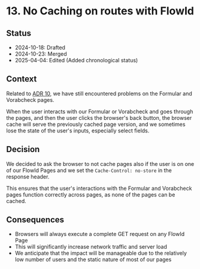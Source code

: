 # 13. No Caching on routes with FlowId

## Status

- 2024-10-18: Drafted
- 2024-10-23: Merged
- 2025-04-04: Edited (Added chronological status)

## Context

Related to [ADR 10](./0010-no-caching-while-cookie-banner-visible.md), we have still encountered problems on the Formular and Vorabcheck pages.

When the user interacts with our Formular or Vorabcheck and goes through the pages, and then the user clicks the browser's back button, the browser cache will serve the previously cached page version, and we sometimes lose the state of the user's inputs, especially select fields.

## Decision

We decided to ask the browser to not cache pages also if the user is on one of our FlowId Pages and we set the `Cache-Control: no-store` in the response header.

This ensures that the user's interactions with the Formular and Vorabcheck pages function correctly across pages, as none of the pages can be cached.

## Consequences

- Browsers will always execute a complete GET request on any FlowId Page
- This will significantly increase network traffic and server load
- We anticipate that the impact will be manageable due to the relatively low number of users and the static nature of most of our pages
